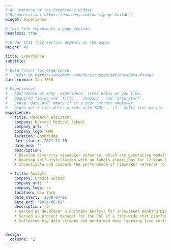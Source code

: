 ```yaml
---
# An instance of the Experience widget.
# Documentation: https://wowchemy.com/docs/page-builder/
widget: experience

# This file represents a page section.
headless: true

# Order that this section appears on the page.
weight: 40

title: Experience
subtitle:

# Date format for experience
#   Refer to https://wowchemy.com/docs/customization/#date-format
date_format: Jan 2006

# Experiences.
#   Add/remove as many `experience` items below as you like.
#   Required fields are `title`, `company`, and `date_start`.
#   Leave `date_end` empty if it's your current employer.
#   Begin multi-line descriptions with YAML's `|2-` multi-line prefix.
experience:
  - title: Research Assistant
    company: Harvard Medical School
    company_url: ''
    company_logo: HMS
    location: Cambridge
    date_start: '2021-11-10'
    date_end: ''
    description:
    • Develop diversity viewmaker networks, which are generative models with stochastic boundaries for data augmentations, via Pytorch Lightning, to adversarially auto       learn and generate augmentations on 12-lead electrocardiogram (ECG) sensor data for self-supervised learning tasks, so as to reduce the rigorous trial and error       by human experts. 
    • Develop self-distillation with no labels algorithms for 12-lead ECG data using Convolutional Neural Networks and Vision Transformers. 
    • Investigate and compare the performance of viewmaker networks to those of other previous contrastive methods, in particular whether viewmaker networks learned         views that are medically sensible, and whether they are more robust to corruptions commonly observed in ECG data collection settings.

  - title: Analyst
    company: Credit Suisse
    company_url: ''
    company_logo: cs
    location: New York
    date_start: '2020-07-01'
    date_end: '2021-06-01'
    description: |2-
    • Served as developer & business analyst for Investment Banking Division, building Airflow automated data ETL pipelines and constructing a centralized Azure cloud      data platform for bonds and credit default swaps. 
    • Served as project manager for the PoC of a firm-wide chat platform that leverages NLP to assist sales & trading team to a competitive edge. 
    • Collected big data streams and performed deep learning time series predictions on stock trends.


design:
  columns: '2'
---
```

